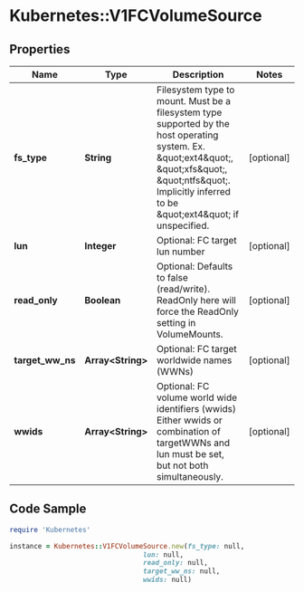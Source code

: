 # Kubernetes::V1FCVolumeSource

## Properties

Name | Type | Description | Notes
------------ | ------------- | ------------- | -------------
**fs_type** | **String** | Filesystem type to mount. Must be a filesystem type supported by the host operating system. Ex. \&quot;ext4\&quot;, \&quot;xfs\&quot;, \&quot;ntfs\&quot;. Implicitly inferred to be \&quot;ext4\&quot; if unspecified. | [optional] 
**lun** | **Integer** | Optional: FC target lun number | [optional] 
**read_only** | **Boolean** | Optional: Defaults to false (read/write). ReadOnly here will force the ReadOnly setting in VolumeMounts. | [optional] 
**target_ww_ns** | **Array&lt;String&gt;** | Optional: FC target worldwide names (WWNs) | [optional] 
**wwids** | **Array&lt;String&gt;** | Optional: FC volume world wide identifiers (wwids) Either wwids or combination of targetWWNs and lun must be set, but not both simultaneously. | [optional] 

## Code Sample

```ruby
require 'Kubernetes'

instance = Kubernetes::V1FCVolumeSource.new(fs_type: null,
                                 lun: null,
                                 read_only: null,
                                 target_ww_ns: null,
                                 wwids: null)
```


